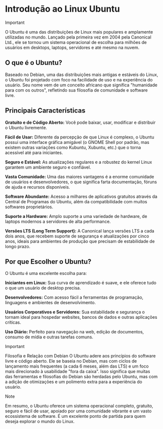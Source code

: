 # Introdução ao Linux Ubuntu
> [!IMPORTANT]
O Ubuntu é uma das distribuições de Linux mais populares e amplamente utilizadas no mundo. Lançado pela primeira vez em 2004 pela Canonical Ltd., ele se tornou um sistema operacional de escolha para milhões de usuários em desktops, laptops, servidores e até mesmo na nuvem.

## O que é o Ubuntu?
Baseado no Debian, uma das distribuições mais antigas e estáveis do Linux, o Ubuntu foi projetado com foco na facilidade de uso e na experiência do usuário. Seu nome vem de um conceito africano que significa "humanidade para com os outros", refletindo sua filosofia de comunidade e software livre.

## Principais Características
**Gratuito e de Código Aberto:** Você pode baixar, usar, modificar e distribuir o Ubuntu livremente.

**Fácil de Usar:** Diferente da percepção de que Linux é complexo, o Ubuntu possui uma interface gráfica amigável (o GNOME Shell por padrão, mas existem outras variações como Kubuntu, Xubuntu, etc.) que o torna acessível até para iniciantes.

**Seguro e Estável:** As atualizações regulares e a robustez do kernel Linux garantem um ambiente seguro e confiável.

**Vasta Comunidade:** Uma das maiores vantagens é a enorme comunidade de usuários e desenvolvedores, o que significa farta documentação, fóruns de ajuda e recursos disponíveis.

**Software Abundante:** Acesso a milhares de aplicativos gratuitos através da Central de Programas do Ubuntu, além da compatibilidade com muitos softwares proprietários.

**Suporte a Hardware:** Amplo suporte a uma variedade de hardware, de laptops modernos a servidores de alta performance.

**Versões LTS (Long Term Support):** A Canonical lança versões LTS a cada dois anos, que recebem suporte de segurança e atualizações por cinco anos, ideais para ambientes de produção que precisam de estabilidade de longo prazo.

## Por que Escolher o Ubuntu?
O Ubuntu é uma excelente escolha para:

**Iniciantes em Linux:** Sua curva de aprendizado é suave, e ele oferece tudo o que um usuário de desktop precisa.

**Desenvolvedores:** Com acesso fácil a ferramentas de programação, linguagens e ambientes de desenvolvimento.

**Usuários Corporativos e Servidores:** Sua estabilidade e segurança o tornam ideal para hospedar websites, bancos de dados e outras aplicações críticas.

**Uso Diário:** Perfeito para navegação na web, edição de documentos, consumo de mídia e outras tarefas comuns.

> [!IMPORTANT]
>Filosofia e Relação com Debian
O Ubuntu adere aos princípios do software livre e código aberto. Ele se baseia no Debian, mas com ciclos de lançamento mais frequentes (a cada 6 meses, além das LTS) e um foco mais direcionado à usabilidade "fora da caixa". Isso significa que muitas das ferramentas e filosofias do Debian são herdadas pelo Ubuntu, mas com a adição de otimizações e um polimento extra para a experiência do usuário.

> [!NOTE]
>Em resumo, o Ubuntu oferece um sistema operacional completo, gratuito, seguro e fácil de usar, apoiado por uma comunidade vibrante e um vasto ecossistema de software. É um excelente ponto de partida para quem deseja explorar o mundo do Linux.
